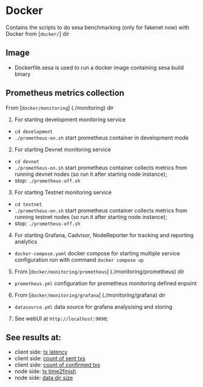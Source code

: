 # Docker

Contains the scripts to do sesa benchmarking (only for fakenet now) with Docker from [`docker/`] dir

## Image
- Dockerfile.sesa is used to run a docker image containing sesa build binary

## Prometheus metrics collection
  From [`docker/monitoring`] (./monitoring) dir

  1. For starting development monitoring service
  - `cd development` 
  - `./prometheus-on.sh` start prometheus container in development mode

  2. For starting Devnet monitoring service
  - `cd devnet` 
  - `./prometheus-on.sh` start prometheus container collects metrics from running devnet nodes (so run it after starting node instance);
  - stop: `./prometheus-off.sh`

  3. For starting Testnet monitoring service
  - `cd testnet`
  - `./prometheus-on.sh` start prometheus container collects metrics from running testnet nodes (so run it after starting node instance);
  - stop: `./prometheus-off.sh`

  4. For starting Grafana, Cadvisor, NodeReporter for tracking and reporting analytics
  - `docker-compose.yaml` docker compose for starting multiple service configuration run with command `docker compose up`

  5. From [`docker/monitoring/prometheus`] (./monitoring/prometheus) dir
  - `prometheus.yml` configuration for prometheus monitoring defined enpoint

  6. From [`docker/monitoring/grafana`] (./monitoring/grafana) dir
  - `datasource.yml` data source for grafana analysising and storing

  7. See webUI at `http://localhost:9090`;

## See results at:

 - client side: [tx latency](http://localhost:9090/graph?g0.range_input=5m&g0.expr=txstorm_tx_ttf&g0.tab=0)
 - client side: [count of sent txs](http://localhost:9090/graph?g0.range_input=5m&g0.expr=txstorm_tx_count_sent&g0.tab=0)
 - client side: [count of confirmed txs](http://localhost:9090/graph?g0.range_input=5m&g0.expr=txstorm_tx_count_got&g0.tab=0)
 - node side: [tx time2finish](http://localhost:9090/graph?g0.range_input=5m&g0.expr=sesa_tx_ttf&g0.tab=0)
 - node side: [data dir size](http://localhost:9090/graph?g0.range_input=5m&g0.expr=sesa_db_size&g0.tab=0)